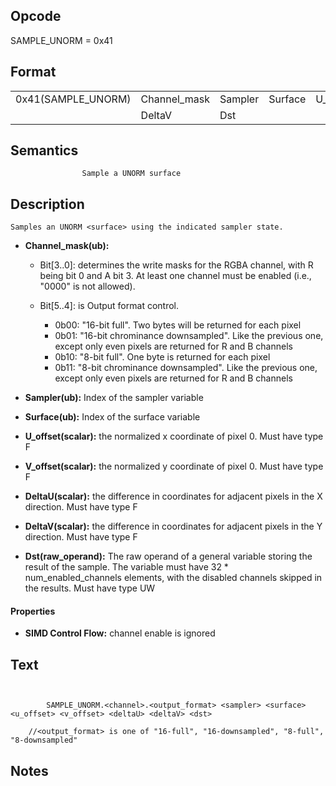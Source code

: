 <!---======================= begin_copyright_notice ============================

Copyright (C) 2020-2021 Intel Corporation

SPDX-License-Identifier: MIT

============================= end_copyright_notice ==========================-->

 

## Opcode

  SAMPLE_UNORM = 0x41

## Format

| | | | | | | |
| --- | --- | --- | --- | --- | --- | --- |
| 0x41(SAMPLE_UNORM) | Channel_mask | Sampler | Surface | U_offset | V_offset | DeltaU |
|                    | DeltaV       | Dst     |         |          |          |        |


## Semantics




                    Sample a UNORM surface

## Description


    Samples an UNORM <surface> using the indicated sampler state.

- **Channel_mask(ub):**  
 
  - Bit[3..0]: determines the write masks for the RGBA channel, with R being bit 0 and A bit 3. At least one channel must be enabled (i.e., "0000" is not allowed).
 
  - Bit[5..4]: is Output format control.
 
    - 0b00:  "16-bit full". Two bytes will be returned for each pixel 
    - 0b01:  "16-bit chrominance downsampled". Like the previous one, except only even pixels are returned for R and B channels 
    - 0b10:  "8-bit full". One byte is returned for each pixel 
    - 0b11:  "8-bit chrominance downsampled". Like the previous one, except only even pixels are returned for R and B channels
- **Sampler(ub):** Index of the sampler variable

- **Surface(ub):** Index of the surface variable

- **U_offset(scalar):** the normalized x coordinate of pixel 0. Must have type F

- **V_offset(scalar):** the normalized y coordinate of pixel 0. Must have type F

- **DeltaU(scalar):** the difference in coordinates for adjacent pixels in the X direction. Must have type F

- **DeltaV(scalar):** the difference in coordinates for adjacent pixels in the Y direction. Must have type F

- **Dst(raw_operand):** The raw operand of a general variable storing the result of the sample. The variable must have 32 * num_enabled_channels elements, with the disabled channels skipped in the results. Must have type UW

#### Properties
- **SIMD Control Flow:** channel enable is ignored 


## Text
```
    

		SAMPLE_UNORM.<channel>.<output_format> <sampler> <surface> <u_offset> <v_offset> <deltaU> <deltaV> <dst>

    //<output_format> is one of "16-full", "16-downsampled", "8-full", "8-downsampled"
```



## Notes


